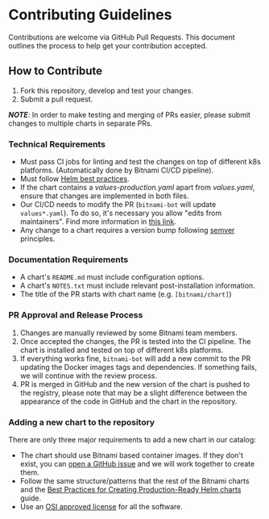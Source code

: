 # Contributing Guidelines

Contributions are welcome via GitHub Pull Requests. This document outlines the process to help get your contribution accepted.

## How to Contribute

1. Fork this repository, develop and test your changes.
2. Submit a pull request.

***NOTE***: In order to make testing and merging of PRs easier, please submit changes to multiple charts in separate PRs.

### Technical Requirements

- Must pass CI jobs for linting and test the changes on top of different k8s platforms. (Automatically done by Bitnami CI/CD pipeline).
- Must follow [Helm best practices](https://helm.sh/docs/chart_best_practices/).
- If the chart contains a _values-production.yaml_ apart from _values.yaml_, ensure that changes are implemented in both files.
- Our CI/CD needs to modify the PR (`bitnami-bot` will update `values*.yaml`). To do so, it's necessary you allow "edits from maintainers". Find more information in [this link](https://help.github.com/en/github/collaborating-with-issues-and-pull-requests/allowing-changes-to-a-pull-request-branch-created-from-a-fork).
- Any change to a chart requires a version bump following [semver](https://semver.org/) principles.

### Documentation Requirements

- A chart's `README.md` must include configuration options.
- A chart's `NOTES.txt` must include relevant post-installation information.
- The title of the PR starts with chart name (e.g. `[bitnami/chart]`)

### PR Approval and Release Process

1. Changes are manually reviewed by some Bitnami team members.
2. Once accepted the changes, the PR is tested into the CI pipeline. The chart is installed and tested on top of different k8s platforms.
3. If everything works fine, `bitnami-bot` will add a new commit to the PR updating the Docker images tags and dependencies. If something fails, we will continue with the review process.
4. PR is merged in GitHub and the new version of the chart is pushed to the registry, please note that may be a slight difference between the appearance of the code in GitHub and the chart in the repository.

### Adding a new chart to the repository

There are only three major requirements to add a new chart in our catalog:
- The chart should use Bitnami based container images. If they don't exist, you can [open a GitHub issue](https://github.com/bitnami/charts/issues/new/choose) and we will work together to create them.
- Follow the same structure/patterns that the rest of the Bitnami charts and the [Best Practices for Creating Production-Ready Helm charts](https://docs.bitnami.com/tutorials/production-ready-charts/) guide.
- Use an [OSI approved license](https://opensource.org/licenses) for all the software.
